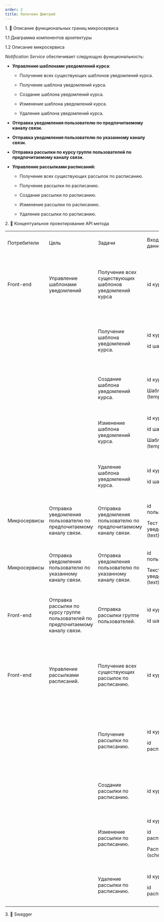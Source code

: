 ```yaml
---
order: 2
title: Лапочкин Дмитрий
---
```


1\. 📖 Описание функциональных границ микросервиса

1\.1 Диаграмма компонентов архитектуры

<drawio path="./arkhitekturnoe-kata-3.svg" width="211px" height="101px"/>

1\.2 Описание микросервиса

*Notification Service* обеспечивает следующую функциональность:

-  **Управление шаблонами уведомлений курса**:

   -  Получение всех существующих шаблонов уведомлений курса.

   -  Получение шаблона уведомлений курса.

   -  Создание шаблона уведомлений курса.

   -  Изменение шаблона уведомлений курса.

   -  Удаление шаблона уведомлений курса.

-  **Отправка уведомления пользователю по предпочитаемому каналу связи.**

-  **Отправка уведомления пользователю по указанному каналу связи.**

-  **Отправка рассылки по курсу группе пользователей по предпочитаемому каналу связи.**

-  **Управление рассылками расписаний:**

   -  Получение всех существующих рассылок по расписанию.

   -  Получение рассылки по расписанию.

   -  Создание рассылки по расписанию.

   -  Изменение рассылки по расписанию.

   -  Удаление рассылки по расписанию.

2\. 🧩 Концептуальное проектирование API метода

<table header="row">
<colgroup><col width="154"/><col width="158"/><col width="156"/><col width="194"/><col width="239"/></colgroup>
<tr>
<td>

Потребители

</td>
<td>

Цель

</td>
<td>

Задачи

</td>
<td>

Входные данные

</td>
<td>

Выходные данные

</td>
</tr>
<tr>
<td>

Front-end

</td>
<td>

Управление шаблонами уведомлений

</td>
<td>

Получение всех существующих шаблонов уведомлений курса

</td>
<td>

id курса

</td>
<td>

Список с шаблонами (template)

В случае ошибки сообщение об ошибке

</td>
</tr>
<tr>
<td>



</td>
<td>



</td>
<td>

Получение шаблона уведомлений курса.

</td>
<td>

id курса

id шаблона

</td>
<td>

Шаблон (template)

В случае ошибки сообщение об ошибке

</td>
</tr>
<tr>
<td>



</td>
<td>



</td>
<td>

Создание шаблона уведомлений курса.

</td>
<td>

id курса

Шаблон  (template)

</td>
<td>

Ответ о создании шаблона: успешно/не успешно

</td>
</tr>
<tr>
<td>



</td>
<td>



</td>
<td>

Изменение шаблона уведомлений курса.

</td>
<td>

id курса

id шаблона

Шаблон (template)

</td>
<td>

Ответ об изменении шаблона: успешно/не успешно

</td>
</tr>
<tr>
<td>



</td>
<td>



</td>
<td>

Удаление шаблона уведомлений курса.

</td>
<td>

id курса

id шаблона

</td>
<td>

Ответ об удалении шаблона: успешно/не успешно

</td>
</tr>
<tr>
<td>

Микросервисы

</td>
<td>

Отправка уведомления пользователю по предпочитаемому каналу связи.

</td>
<td>

Отправка уведомления пользователю по предпочитаемому каналу связи.

</td>
<td>

id пользователя

Тест уведомления (text)

</td>
<td>

Ответ об отправке уведомления: успешно/не успешно

</td>
</tr>
<tr>
<td>

Микросервисы

</td>
<td>

Отправка уведомления пользователю по указанному каналу связи.

</td>
<td>

Отправка уведомления пользователю по указанному каналу связи.

</td>
<td>

id пользователя

Текст уведомления (text)

</td>
<td>

Ответ об отправке уведомления: успешно/не успешно.

</td>
</tr>
<tr>
<td>

Front-end

</td>
<td>

Отправка рассылки по курсу группе пользователей по предпочитаемому каналу связи.

</td>
<td>

Отправка рассылки группе пользователей.

</td>
<td>

id  курса

id шаблона

</td>
<td>

Ответ об отправке уведомления: успешно/не успешно

</td>
</tr>
<tr>
<td>

Front-end

</td>
<td>

Управление рассылками расписаний.

</td>
<td>

Получение всех существующих рассылок по расписанию.

</td>
<td>

id курса

</td>
<td>

Список с рассылками по расписанию (schedule).

В случае ошибки сообщение об ошибке.

</td>
</tr>
<tr>
<td>



</td>
<td>



</td>
<td>

Получение рассылки по расписанию.

</td>
<td>

id курса

id расписания

</td>
<td>

Рассылки по расписанию (schedule).

В случае ошибки сообщение об ошибке.

</td>
</tr>
<tr>
<td>



</td>
<td>



</td>
<td>

Создание рассылки по расписанию.

</td>
<td>

id курса

</td>
<td>

Ответ о создании расписания: успешно/не успешно

</td>
</tr>
<tr>
<td>



</td>
<td>



</td>
<td>

Изменение рассылки по расписанию.

</td>
<td>

id курса

id расписания

Расписание (schedule)

</td>
<td>

Ответ об изменении расписания: успешно/не успешно

</td>
</tr>
<tr>
<td>



</td>
<td>



</td>
<td>

Удаление рассылки по расписанию.

</td>
<td>

id курса

id расписания

</td>
<td>

Ответ об удалении расписания: успешно/не успешно

</td>
</tr>
</table>

3\. 🤝 Swagger


